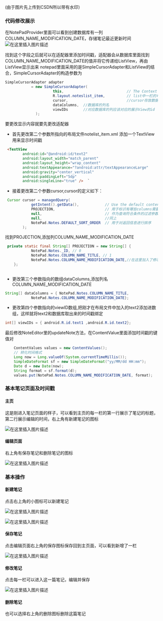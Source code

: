 (由于图片先上传到CSDN所以带有水印）
### 代码修改展示
在NotePadProvider里面可以看到创建数据库有一列COLUMN_NAME_MODIFICATION_DATE，存储笔记最近更新时间
![在这里插入图片描述](https://img-blog.csdnimg.cn/20210607200240603.png?x-oss-process=image/watermark,type_ZmFuZ3poZW5naGVpdGk,shadow_10,text_aHR0cHM6Ly9ibG9nLmNzZG4ubmV0L3dlaXhpbl80OTc2OTA2NQ==,size_16,color_FFFFFF,t_70)

找到这个字段之后就可以在适配器里添加时间戳，适配器会从数据库里面找到COLUMN_NAME_MODIFICATION_DATE的值并将它传递给ListView，再由ListView显示出来
notepad里面采用的是SimpleCursorAdapter和ListView的结合，SimpleCursorAdapter的构造参数为
```java
SimpleCursorAdapter adapter
            = new SimpleCursorAdapter(
                      this,                             // The Context for the ListView
                      R.layout.noteslist_item,          // list中一栏的布局
                      cursor,                           //cursor存放数据库的数据
                      dataColumns,	//数据库的列名
                      viewIDs		//对应数据库的列应该对应的展示View的id
              );
```
要更改显示内容就要先更改适配器
- 首先更改第二个参数所指向的布局文件notelist_item.xml
添加一个TextView用来显示时间戳
```html
 <TextView
        android:id="@android:id/text2"
        android:layout_width="match_parent"
        android:layout_height="wrap_content"
        android:textAppearance="?android:attr/textAppearanceLarge"
        android:gravity="center_vertical"
        android:paddingLeft="5dp"
        android:singleLine="true" />  `

```
- 接着更改第二个参数cursor,cursor的定义如下：
```java
 Cursor cursor = managedQuery(    
            getIntent().getData(),            // Use the default content URI for the provider.
            PROJECTION,                       // 用于标识有哪些columns需要包含在返回数据中
            null,                             // 作为查询符合条件的过滤参数，类似于SQL语句中Where之后的条件判断。
            null,                             //同上
            NotePad.Notes.DEFAULT_SORT_ORDER  // 用于对返回信息进行排序
        );
```
 找到PROJECTION,添加列COLUMN_NAME_MODIFICATION_DATE
```java
 private static final String[] PROJECTION = new String[] {
            NotePad.Notes._ID, // 0
            NotePad.Notes.COLUMN_NAME_TITLE, // 1
            NotePad.Notes.COLUMN_NAME_MODIFICATION_DATE,//在这里加入了修改时间的显示
    };
    
```

- 更改第三个参数指向的数组dataColumns,添加列名COLUMN_NAME_MODIFICATION_DATE
```java
String[] dataColumns = { NotePad.Notes.COLUMN_NAME_TITLE,
            NotePad.Notes.COLUMN_NAME_MODIFICATION_DATE}; 
```
- 更改第四个参数指向的viewID数组,把刚才在布局文件中加入的text2添加进数组，这样就将text2和数据库取出来的时间戳绑定
```java
int[] viewIDs = { android.R.id.text1 ,android.R.id.text2};
```
最后修改NoteEditor里的updateNote方法，在ContentValue里面添加时间戳的键值对
```java
	ContentValues values = new ContentValues();
    // 转化时间格式
    Long now = Long.valueOf(System.currentTimeMillis());
    SimpleDateFormat sf = new SimpleDateFormat("yy/MM/dd HH:mm");
    Date d = new Date(now);
    String format = sf.format(d);
    values.put(NotePad.Notes.COLUMN_NAME_MODIFICATION_DATE, format);
```
### 基本笔记页面及时间戳

 #### 主页

这是刚进入笔记页面的样子，可以看到主页的每一栏的第一行展示了笔记的标题，第二行展示编辑的时间，右上角有新建笔记的图标

![在这里插入图片描述](https://img-blog.csdnimg.cn/20210524094829615.png?x-oss-process=image/watermark,type_ZmFuZ3poZW5naGVpdGk,shadow_10,text_aHR0cHM6Ly9ibG9nLmNzZG4ubmV0L3dlaXhpbl80OTc2OTA2NQ==,size_16,color_FFFFFF,t_70)

 #### 编辑页面
右上角有保存笔记和删除笔记的图标

![在这里插入图片描述](https://img-blog.csdnimg.cn/20210524095048342.png?x-oss-process=image/watermark,type_ZmFuZ3poZW5naGVpdGk,shadow_10,text_aHR0cHM6Ly9ibG9nLmNzZG4ubmV0L3dlaXhpbl80OTc2OTA2NQ==,size_16,color_FFFFFF,t_70)
### 基本操作

 #### 新建笔记

点击右上角的小图标可以新建笔记

![在这里插入图片描述](https://img-blog.csdnimg.cn/20210524100020520.png?x-oss-process=image/watermark,type_ZmFuZ3poZW5naGVpdGk,shadow_10,text_aHR0cHM6Ly9ibG9nLmNzZG4ubmV0L3dlaXhpbl80OTc2OTA2NQ==,size_16,color_FFFFFF,t_70)

![在这里插入图片描述](https://img-blog.csdnimg.cn/20210524095048342.png?x-oss-process=image/watermark,type_ZmFuZ3poZW5naGVpdGk,shadow_10,text_aHR0cHM6Ly9ibG9nLmNzZG4ubmV0L3dlaXhpbl80OTc2OTA2NQ==,size_16,color_FFFFFF,t_70)
 #### 保存笔记

点击编辑页面右上角的保存图标保存回到主页面，可以看到新增了一栏

![在这里插入图片描述](https://img-blog.csdnimg.cn/20210524095127240.png?x-oss-process=image/watermark,type_ZmFuZ3poZW5naGVpdGk,shadow_10,text_aHR0cHM6Ly9ibG9nLmNzZG4ubmV0L3dlaXhpbl80OTc2OTA2NQ==,size_16,color_FFFFFF,t_70)

 #### 修改笔记
点击每一栏可以进入这一篇笔记，编辑并保存

![在这里插入图片描述](https://img-blog.csdnimg.cn/20210524095324138.png?x-oss-process=image/watermark,type_ZmFuZ3poZW5naGVpdGk,shadow_10,text_aHR0cHM6Ly9ibG9nLmNzZG4ubmV0L3dlaXhpbl80OTc2OTA2NQ==,size_16,color_FFFFFF,t_70)

#### 删除笔记
也可以选择右上角的删除图标删除这篇笔记
